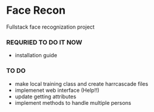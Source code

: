 # Face Recon
Fullstack face recognization project


### REQURIED TO DO IT NOW
* installation guide


### TO DO

* make local training class and create harrcascade files
* implemenet web interface (Help!!)
* update getting attributes
* implement methods to handle multiple persons

